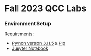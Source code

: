 # Fall 2023 QCC Labs

### Environment Setup

Requirements:
- [Python version 3.11.5](https://www.python.org/downloads/) & [Pip](https://pip.pypa.io/en/stable/installation/)
- [Jupyter Notebook](https://jupyter.org/install)